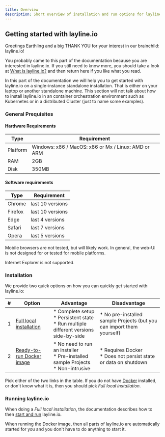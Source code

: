 ```yaml
---
title: Overview
description: Short overview of installation and run options for layline.io.
---
```

## Getting started with layline.io

Greetings Earthling and a big THANK YOU for your interest in our brainchild: layline.io!

You probably came to this part of the documentation because you are interested in layline.io. If you still need to know more, you should take a look at [What is layline.io?](https://doc.layline.io/docs/concept/introduction) and then return here if you like what you read.

In this part of the documentation we will help you to get started with layline.io on a single-instance standalone installation. That is either on your laptop or another standalone machine. This section will not talk about how to install layline.io in an container orchestration environment such as Kubernetes or in a distributed Cluster (just to name some examples).

### General Prequisites

#### Hardware Requirements

| Type     | Requirement                                         |
| ---------- | ----------------------------------------------------- |
| Platform | Windows: x86 / MacOS: x86 or Mx / Linux: AMD or ARM |
| RAM      | 2GB                                                 |
| Disk     | 350MB                                               |

#### Software requirements


| Type    | Requirement      |
| --------- | ------------------ |
| Chrome  | last 10 versions |
| Firefox | last 10 versions |
| Edge    | last 4 versions  |
| Safari  | last 7 versions  |
| Opera   | last 5  versions |

Mobile browsers are not tested, but will likely work. In general, the web-UI is not designed for or tested for mobile platforms.

Internet Explorer is not supported.


### Installation

We provide two quick options on how you can quickly get started with layline.io:

| # | Option                                                     | Advantage                                                                                    | Disadvantage                                                          |
| --- | ------------------------------------------------------------ | ---------------------------------------------------------------------------------------------- | ----------------------------------------------------------------------- |
| 1 | [Full local installation](/docs/quickstart/install-local)    | * Complete setup<br />* Persistent state<br />* Run multiple different versions side-by-side | * No pre-installed sample Projects (but you can import them yourself) |
| 2 | [Ready-to-run Docker image](/docs/quickstart/install-docker) | * No need to run an installer<br />* Pre-installed sample Projects<br />* Non-intrusive      | * Requires Docker<br />* Does not persist state or data on shutdown   |

Pick either of the two links in the table. If you do not have [Docker](https://docs.docker.com/get-docker/) installed, or don't know what it is, then you should pick *Full local installation*.

### Running layline.io

When doing a *Full local installation*, the documentation describes how to then [start and run](/docs/quickstart/install-local#starting-everything) layline.io.

When running the Docker image, then all parts of layline.io are automatically started for you and you don't have to do anything to start it.

